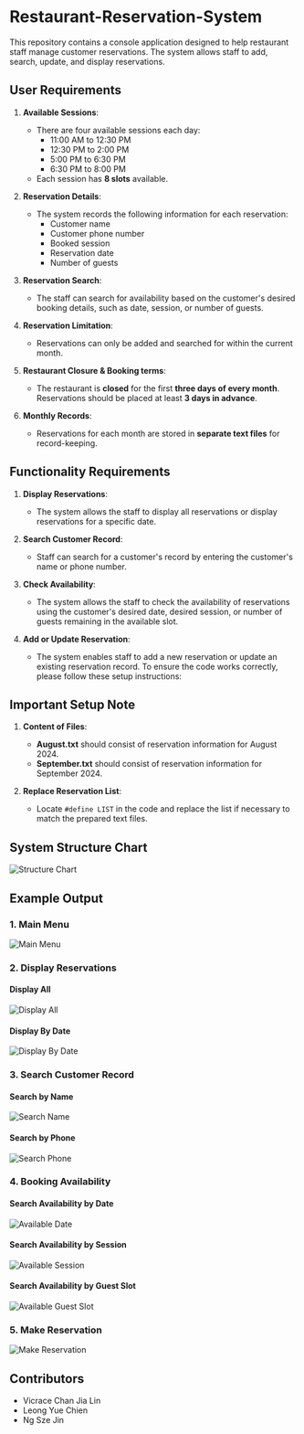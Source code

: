 # Restaurant-Reservation-System

This repository contains a console application designed to help restaurant staff manage customer reservations. The system allows staff to add, search, update, and display reservations.

## **User Requirements**

1. **Available Sessions**: 
   - There are four available sessions each day:
     - 11:00 AM to 12:30 PM
     - 12:30 PM to 2:00 PM
     - 5:00 PM to 6:30 PM
     - 6:30 PM to 8:00 PM
   - Each session has **8 slots** available.

2. **Reservation Details**: 
   - The system records the following information for each reservation:
     - Customer name
     - Customer phone number
     - Booked session
     - Reservation date
     - Number of guests

3. **Reservation Search**: 
   - The staff can search for availability based on the customer's desired booking details, such as date, session, or number of guests.

4. **Reservation Limitation**:
   - Reservations can only be added and searched for within the current month.

5. **Restaurant Closure & Booking terms**:
   - The restaurant is **closed** for the first **three days of every month**. Reservations should be placed at least **3 days in advance**.

6. **Monthly Records**:
   - Reservations for each month are stored in **separate text files** for record-keeping.

## **Functionality Requirements**

1. **Display Reservations**:
   - The system allows the staff to display all reservations or display reservations for a specific date.

2. **Search Customer Record**:
   - Staff can search for a customer's record by entering the customer's name or phone number.

3. **Check Availability**:
   - The system allows the staff to check the availability of reservations using the customer's desired date, desired session, or number of guests remaining in the available slot.

4. **Add or Update Reservation**:
   - The system enables staff to add a new reservation or update an existing reservation record.
To ensure the code works correctly, please follow these setup instructions:

## **Important Setup Note**

1. **Content of Files**: 
   - **August.txt** should consist of reservation information for August 2024.
   - **September.txt** should consist of reservation information for September 2024.

2. **Replace Reservation List**:
   - Locate `#define LIST` in the code and replace the list if necessary to match the prepared text files.
  
## **System Structure Chart**

![Structure Chart](img/structure-chart.png)


## **Example Output**

### **1. Main Menu**
![Main Menu](img/main-menu.png)

### **2. Display Reservations**
#### **Display All**
![Display All](img/display-all.png)
#### **Display By Date**
![Display By Date](img/display-by-date.png)

### **3. Search Customer Record**
#### **Search by Name**
![Search Name](img/search-by-name.png)
#### **Search by Phone**
![Search Phone](img/search-by-phone.png)

### **4. Booking Availability**
#### **Search Availability by Date**
![Available Date](img/availability-by-date.png)
#### **Search Availability by Session**
![Available Session](img/availability-by-session.png)
#### **Search Availability by Guest Slot**
![Available Guest Slot](img/availability-by-guest.png)

### **5. Make Reservation**
![Make Reservation](img/make-reservation.png)

## **Contributors**
- Vicrace Chan Jia Lin
- Leong Yue Chien
- Ng Sze Jin
